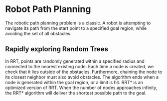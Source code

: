# Robot Path Planning
The robotic path planning problem is a classic. A robot is attempting to navigate its path from the start point to a specified goal region, while avoiding the set of all obstacles.

## Rapidly exploring Random Trees
In RRT, points are randomly generated within a specified radius and connected to the nearest existing node. Each time a node is created, we check that it lies outside of the obstacles. Furthermore, chaining the node to its closest neighbor must also avoid obstacles. The algorithm ends when a node is generated within the goal region, or a limit is hit. RRT* is an optimized version of RRT. When the number of nodes approaches infinity, the RRT* algorithm will deliver the shortest possible path to the goal. 
